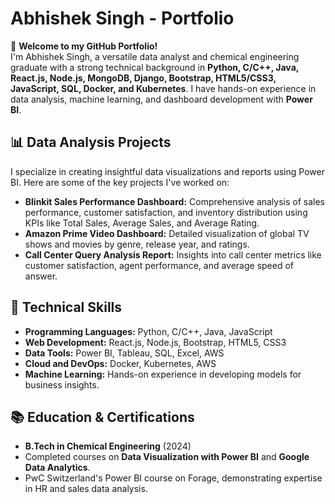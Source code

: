 # Abhishek Singh - Portfolio

👋 **Welcome to my GitHub Portfolio!**  
I'm Abhishek Singh, a versatile data analyst and chemical engineering graduate with a strong technical background in **Python, C/C++, Java, React.js, Node.js, MongoDB, Django, Bootstrap, HTML5/CSS3, JavaScript, SQL, Docker, and Kubernetes**. I have hands-on experience in data analysis, machine learning, and dashboard development with **Power BI**.

## 📊 Data Analysis Projects
I specialize in creating insightful data visualizations and reports using Power BI. Here are some of the key projects I've worked on:

- **Blinkit Sales Performance Dashboard:** Comprehensive analysis of sales performance, customer satisfaction, and inventory distribution using KPIs like Total Sales, Average Sales, and Average Rating.
- **Amazon Prime Video Dashboard:** Detailed visualization of global TV shows and movies by genre, release year, and ratings.
- **Call Center Query Analysis Report:** Insights into call center metrics like customer satisfaction, agent performance, and average speed of answer.

## 🧠 Technical Skills
- **Programming Languages:** Python, C/C++, Java, JavaScript
- **Web Development:** React.js, Node.js, Bootstrap, HTML5, CSS3
- **Data Tools:** Power BI, Tableau, SQL, Excel, AWS
- **Cloud and DevOps:** Docker, Kubernetes, AWS
- **Machine Learning:** Hands-on experience in developing models for business insights.

## 📚 Education & Certifications
- **B.Tech in Chemical Engineering** (2024)
- Completed courses on **Data Visualization with Power BI** and **Google Data Analytics**.
- PwC Switzerland's Power BI course on Forage, demonstrating expertise in HR and sales data analysis.
<br>
